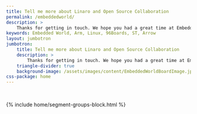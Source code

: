 ```yaml
---
title: Tell me more about Linaro and Open Source Collaboration
permalink: /embeddedworld/
description: > 
    Thanks for getting in touch. We hope you had a great time at Embedded World. You can find more information about Linaro from the links below, or let us know what your question is, we’ll do the work and get back to you.
keywords: Embedded World, Arm, Linux, 96Boards, ST, Arrow
layout: jumbotron
jumbotron:
    title: Tell me more about Linaro and Open Source Collaboration
    description: >
        Thanks for getting in touch. We hope you had a great time at Embedded World. You can find more information about Linaro from the links below, or let us know what your question is, we’ll do the work and get back to you.
    triangle-divider: true
    background-image: /assets/images/content/EmbeddedWorldBoardImage.jpg
css-package: home
---
```

<div class="row content" id="content-container">
    <div class="container">
        <div class="cognito">
        <script src="https://services.cognitoforms.com/s/KvRQmIn2dku6k6gGP711jw"></script>
        <script>Cognito.load("forms", { id: "18" });</script>
        </div>
    </div>
</div>

<br>

{% include home/segment-groups-block.html %}

